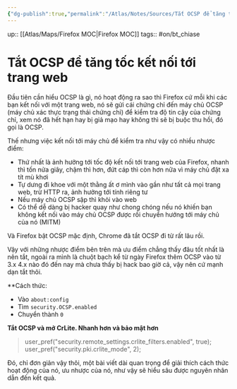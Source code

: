 ```yaml
---
{"dg-publish":true,"permalink":"/Atlas/Notes/Sources/Tắt OCSP để tăng tốc kết nối tới trang web/","noteIcon":""}
---
```


up:: [[Atlas/Maps/Firefox MOC\|Firefox MOC]]
tags:: #on/bt_chiase 

# Tắt OCSP để tăng tốc kết nối tới trang web
Đầu tiên cần hiểu OCSP là gì, nó hoạt động ra sao thì Firefox cứ mỗi khi các bạn kết nối với một trang web, nó sẽ gửi cái chứng chỉ đến máy chủ OCSP (máy chủ xác thực trạng thái chứng chỉ) để kiểm tra độ tin cậy của chứng chỉ, xem nó đã hết hạn hay bị giả mạo hay không thì sẽ bị buộc thu hồi, đó gọi là OCSP.  
  
Thế nhưng việc kết nối tới máy chủ để kiểm tra như vậy có nhiều nhược điểm:  

- Thứ nhất là ảnh hưởng tới tốc độ kết nối tới trang web của Firefox, nhanh thì tốn nửa giây, chậm thì hơn, đứt cáp thì còn hơn nữa vì máy chủ đặt xa tít mù khơi
- Tự dưng đi khoe với một thằng ất ơ mình vào gần như tất cả mọi trang web, trừ HTTP ra, ảnh hưởng tới tính riêng tư
- Nếu máy chủ OCSP sập thì khỏi vào web
- Có thể dễ dàng bị hacker quay như chong chóng nếu nó khiến bạn không kết nối vào máy chủ OCSP được rồi chuyển hướng tới máy chủ của nó (MITM)

  
Và Firefox bật OCSP mặc định, Chrome đã tắt OCSP đi từ rất lâu rồi.  
  
Vậy với những nhược điểm bên trên mà ưu điểm chẳng thấy đâu tốt nhất là nên tắt, ngoài ra mình là chuột bạch kể từ ngày Firefox thêm OCSP vào từ 3.x 4.x nào đó đến nay mà chưa thấy bị hack bao giờ cả, vậy nên cứ mạnh dạn tắt thôi.  
  
**Cách thức:  
- Vào `about:config`
- Tìm `security.OCSP.enabled`
- Chuyển thành `0`

**Tắt OCSP và mở CrLite. Nhanh hơn và bảo mật hơn**
> user_pref("security.remote_settings.crlite_filters.enabled", true);
  user_pref("security.pki.crlite_mode", 2);

Đó, chỉ đơn giản vậy thôi, một bài viết dài quan trọng để giải thích cách thức hoạt động của nó, ưu nhược của nó, như vậy sẽ hiểu sâu được nguyên nhân dẫn đến kết quả.